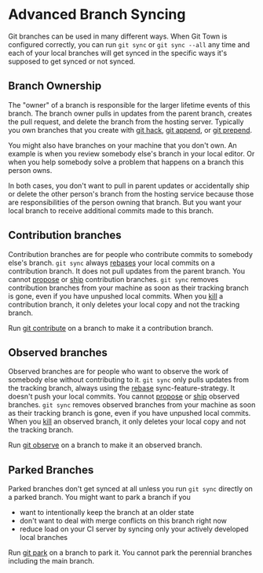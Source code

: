 # Advanced Branch Syncing

Git branches can be used in many different ways. When Git Town is configured
correctly, you can run `git sync` or `git sync --all` any time and each of your
local branches will get synced in the specific ways it's supposed to get synced
or not synced.

## Branch Ownership

The "owner" of a branch is responsible for the larger lifetime events of this
branch. The branch owner pulls in updates from the parent branch, creates the
pull request, and delete the branch from the hosting server. Typically you own
branches that you create with [git hack](commands/hack.md),
[git append](commands/append.md), or [git prepend](commands/prepend.md).

You might also have branches on your machine that you don't own. An example is
when you review somebody else's branch in your local editor. Or when you help
somebody solve a problem that happens on a branch this person owns.

In both cases, you don't want to pull in parent updates or accidentally ship or
delete the other person's branch from the hosting service because those are
responsibilities of the person owning that branch. But you want your local
branch to receive additional commits made to this branch.

## Contribution branches

Contribution branches are for people who contribute commits to somebody else's
branch. `git sync` always [rebases](preferences/sync-feature-strategy#rebase)
your local commits on a contribution branch. It does not pull updates from the
parent branch. You cannot [propose](commands/propose.md) or
[ship](commands/ship.md) contribution branches. `git sync` removes contribution
branches from your machine as soon as their tracking branch is gone, even if you
have unpushed local commits. When you [kill](commands/kill.md) a contribution
branch, it only deletes your local copy and not the tracking branch.

Run [git contribute](commands/contribute.md) on a branch to make it a
contribution branch.

## Observed branches

Observed branches are for people who want to observe the work of somebody else
without contributing to it. `git sync` only pulls updates from the tracking
branch, always using the [rebase](preferences/sync-feature-strategy#rebase)
sync-feature-strategy. It doesn't push your local commits. You cannot
[propose](commands/propose.md) or [ship](commands/ship.md) observed branches.
`git sync` removes observed branches from your machine as soon as their tracking
branch is gone, even if you have unpushed local commits. When you
[kill](commands/kill.md) an observed branch, it only deletes your local copy and
not the tracking branch.

Run [git observe](commands/observe.md) on a branch to make it an observed
branch.

## Parked Branches

Parked branches don't get synced at all unless you run `git sync` directly on a
parked branch. You might want to park a branch if you

- want to intentionally keep the branch at an older state
- don't want to deal with merge conflicts on this branch right now
- reduce load on your CI server by syncing only your actively developed local
  branches

Run [git park](commands/park.md) on a branch to park it. You cannot park the
perennial branches including the main branch.
